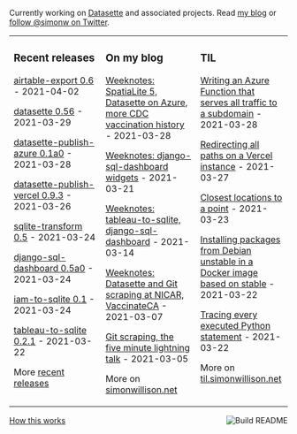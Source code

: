 Currently working on [Datasette](https://datasette.io/) and associated projects. Read [my blog](https://simonwillison.net/) or [follow @simonw on Twitter](https://twitter.com/simonw).

<table><tr><td valign="top" width="33%">

### Recent releases
<!-- recent_releases starts -->
[airtable-export 0.6](https://github.com/simonw/airtable-export/releases/tag/0.6) - 2021-04-02

[datasette 0.56](https://github.com/simonw/datasette/releases/tag/0.56) - 2021-03-29

[datasette-publish-azure 0.1a0](https://github.com/simonw/datasette-publish-azure/releases/tag/0.1a0) - 2021-03-28

[datasette-publish-vercel 0.9.3](https://github.com/simonw/datasette-publish-vercel/releases/tag/0.9.3) - 2021-03-26

[sqlite-transform 0.5](https://github.com/simonw/sqlite-transform/releases/tag/0.5) - 2021-03-24

[django-sql-dashboard 0.5a0](https://github.com/simonw/django-sql-dashboard/releases/tag/0.5a0) - 2021-03-24

[iam-to-sqlite 0.1](https://github.com/simonw/iam-to-sqlite/releases/tag/0.1) - 2021-03-24

[tableau-to-sqlite 0.2.1](https://github.com/simonw/tableau-to-sqlite/releases/tag/0.2.1) - 2021-03-22
<!-- recent_releases ends -->
More [recent releases](https://github.com/simonw/simonw/blob/main/releases.md)
</td><td valign="top" width="34%">

### On my blog
<!-- blog starts -->
[Weeknotes: SpatiaLite 5, Datasette on Azure, more CDC vaccination history](http://simonwillison.net/2021/Mar/28/weeknotes/) - 2021-03-28

[Weeknotes: django-sql-dashboard widgets](http://simonwillison.net/2021/Mar/21/django-sql-dashboard-widgets/) - 2021-03-21

[Weeknotes: tableau-to-sqlite, django-sql-dashboard](http://simonwillison.net/2021/Mar/14/weeknotes/) - 2021-03-14

[Weeknotes: Datasette and Git scraping at NICAR, VaccinateCA](http://simonwillison.net/2021/Mar/7/weeknotes/) - 2021-03-07

[Git scraping, the five minute lightning talk](http://simonwillison.net/2021/Mar/5/git-scraping/) - 2021-03-05
<!-- blog ends -->
More on [simonwillison.net](https://simonwillison.net/)
</td><td valign="top" width="33%">

### TIL
<!-- tils starts -->
[Writing an Azure Function that serves all traffic to a subdomain](https://til.simonwillison.net/azure/all-traffic-to-subdomain) - 2021-03-28

[Redirecting all paths on a Vercel instance](https://til.simonwillison.net/zeit-now/redirecting-all-paths-on-vercel) - 2021-03-27

[Closest locations to a point](https://til.simonwillison.net/postgresql/closest-locations-to-a-point) - 2021-03-23

[Installing packages from Debian unstable in a Docker image based on stable](https://til.simonwillison.net/docker/debian-unstable-packages) - 2021-03-22

[Tracing every executed Python statement](https://til.simonwillison.net/python/tracing-every-statement) - 2021-03-22
<!-- tils ends -->
More on [til.simonwillison.net](https://til.simonwillison.net/)
</td></tr></table>

<a href="https://github.com/simonw/simonw/actions"><img src="https://github.com/simonw/simonw/workflows/Build%20README/badge.svg" align="right" alt="Build README"></a> <a href="https://simonwillison.net/2020/Jul/10/self-updating-profile-readme/">How this works</a>
